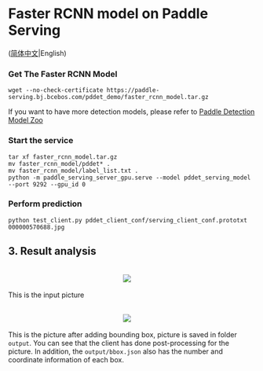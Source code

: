 # Faster RCNN model on Paddle Serving

([简体中文](./README_CN.md)|English)

### Get The Faster RCNN Model
```
wget --no-check-certificate https://paddle-serving.bj.bcebos.com/pddet_demo/faster_rcnn_model.tar.gz
```
If you want to have more detection models, please refer to [Paddle Detection Model Zoo](https://github.com/PaddlePaddle/PaddleDetection/blob/release/0.2/docs/MODEL_ZOO_cn.md)

### Start the service
```
tar xf faster_rcnn_model.tar.gz
mv faster_rcnn_model/pddet* .
mv faster_rcnn_model/label_list.txt . 
python -m paddle_serving_server_gpu.serve --model pddet_serving_model --port 9292 --gpu_id 0
```

### Perform prediction
```
python test_client.py pddet_client_conf/serving_client_conf.prototxt 000000570688.jpg
```

## 3. Result analysis
<p align = "center">
    <br>
<img src = '000000570688.jpg'>
    <br>
<p>
This is the input picture
  
<p align = "center">
    <br>
<img src = '000000570688_bbox.jpg'>
    <br>
<p>
  
This is the picture after adding bounding box, picture is saved in folder `output`. You can see that the client has done post-processing for the picture. In addition, the `output/bbox.json` also has the number and coordinate information of each box.

